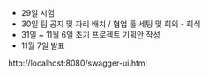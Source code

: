 - 29일 시험
- 30일 팀 공지 및 자리 배치 / 협업 툴 세팅 및 회의 - 회식
- 31일 ~ 11월 6일 초기 프로젝트 기획안 작성
- 11월 7일 발표


http://localhost:8080/swagger-ui.html